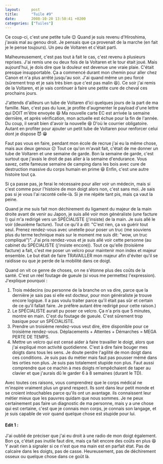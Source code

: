 ```yaml
---
layout:     post
title:      "Tuile #9"
date:       2008-10-20 13:50:41 +0200
categories: ["Tuiles"]
---
```


Ce coup-ci, c'est une petite tuile :wink: Quand je suis revenu d'Hiroshima, j'avais mal au genou droit. Je pensais
que ça provenait de la marche (en fait je le pense toujours). Un peu de Voltaren et c'était parti.

<!--more-->

Malheureusement, c'est pas tout à fait le cas, c'est revenu à plusieurs reprises. J'ai remis une ou deux fois de la
Voltaren et le tour était joué. Mais aujourd'hui, je dois dire que la douleur est devenue une vraie plaie. C'était
presque insupportable. Ça a commencé durant mon chemin pour aller chez Canon et n'a plus arrêté jusqu'au soir. J'ai
quand même un peu forcé (sûrement trop et je sais très bien que c'est pas malin :laughing:). Ce soir j'ai remis de
la Voltaren, et je vais continuer à faire une petite cure de cheval ces prochains jours.

J'attends d'ailleurs un tube de Voltaren d'ici quelques jours de la part de ma famille. Nan, c'est pas du luxe, je
profite d'augmenter le payload d'une lettre qui DOIT m'être envoyée :laughing: Ma nouvelle carte EC est arrivée la
semaine dernière, et après vérification, mon actuelle est échue pour la fin de l'année. Du coup, il serait bien
d'avoir la nouvelle :laughing: D'où le courrier obligatoire. Autant en profiter pour ajouter un petit tube de
Voltaren pour renforcer celui dont je dispose :smiling_imp: :grin:

Faut pas vous en faire, pendant mon école de recrue j'ai eu la même chose, mais aux deux genoux :confused: Tout ce
qu'on m'avait fait, c'était de me donner un tube de Voltaren et une semaine de garde. Bon la semaine de garde,
c'est surtout que j'avais le droit de pas aller à la semaine d'endurance. Vous savez, cette fameuse semaine de
camping dans les bois avec cure de destruction massive du corps humain en prime :laughing: Enfin, c'est une autre
histoire tout ça.

Si ça passe pas, je ferai le nécessaire pour aller voir un médecin, mais si c'est comme pour l'histoire de mon
doigt alors non, c'est sans moi. Je sais pas si je vous l'ai raconté celle-là. Si je me répète tant pis, mais ça
vaut la peine.

Quand je me suis fait mon déchirement du ligament du majeur de la main droite avant de venir au Japon, je suis allé
voir mon généraliste (une facture !) qui m'a redirigé vers un SPÉCIALISTE (j'insiste) de la main. Je suis allé le
voir (deuxième facture). Tout ce qu'il a dit: "C'est rien, ça va guérir tout seul. Prenez rendez-vous avec unetelle
pour poser un truc (me souviens plus du terme technique mais sur le moment me suis dit: "wow, un truc compliqué")".
J'ai pris rendez-vous et je suis allé voir cette personne (au cabinet du SPÉCIALISTE (j'insiste encore)). Tout ce
qu'elle (troisième facture) a fait, c'est me poser un velcro pour maintenir mon index et majeur ensemble. Le but
était de faire TRAVAILLER mon majeur afin d'éviter qu'il se raidisse ou que je perde de la mobilité dans ce doigt.

Quand on vit ce genre de choses, on ne s'étonne plus des coûts de la santé. C'est un réel foutage de gueule (si
vous me permettez l'expression). J'explique pourquoi :

1. Trois médecins (ou personne de la branche on va dire, parce que la dernière je sais pas si elle est docteur, pour 
   mon généraliste je trouve encore logique. Il a pas voulu traiter parce qu'il était pas sûr et certain de ce qu'il 
   fallait faire. Je préfère autant être redirigé pour cette raison.)
2. Le SPÉCIALISTE aurait pu poser ce velcro. Ça n'a pris que 5 minutes, montre en main. C'est du foutage de gueule. 
   C'est sûrement trop basique pour un SPÉCIALISTE.
3. Prendre un troisième rendez-vous veut dire, être disponible pour ce troisième rendez-vous. Déplacements + Attentes + 
   Démarches = MEGA PERTE DE TEMPS.
4. Mettre un velcro qui est censé aider à faire travailler le doigt, alors que j'ai expliqué mon activité quotidienne. 
   C'est à dire faire bouger mes doigts dans tous les sens. Je doute perdre l'agilité de mon doigt dans ces conditions. 
   Je suis pas du métier mais faut pas pousser mémé dans les orties non plus. Je suis pas totalement stupide non plus. 
   Faut aussi comprendre que ce machin à mes doigts m'empêchaient de taper au clavier et que j'aurais dû le garder 
   6 à 8 semaines (durant le TD).

Avec toutes ces raisons, vous comprendrez que le corps médical ne m'inspire vraiment plus un grand respect. Ils
sont dans leur petit monde et se croient intouchables parce qu'ils ont un avantage. ils connaissent leur métier
mieux que les pauvres quidam que nous sommes. Je ne peux certainement pas faire un diagnostic de ma personne, mais
y a une chose qui est certaine, c'est que je connais mon corps, je connais son langage, et je suis capable de voir
quand quelque chose est stupide pour lui.

#### Edit 1 :

J'ai oublié de préciser que j'ai eu droit à une radio de mon doigt également. Bon ça, c'était pas inutile faut
dire, mais ça fait encore des coûts en plus :laughing: Y avait rien à signaler si ce n'est que ma main est en
parfait état. Pas de calcaire dans les doigts, pas de casse. Heureusement, pas de déchirement osseux ou quelque
chose dans ce goût là.